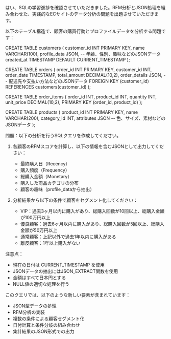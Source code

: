 はい、SQLの学習進捗を確認させていただきました。RFM分析とJSON処理を組み合わせた、実践的なECサイトのデータ分析の問題を出題させていただきます。

以下のテーブル構造で、顧客の購買行動とプロファイルデータを分析する問題です：


CREATE TABLE customers (
    customer_id INT PRIMARY KEY,
    name VARCHAR(100),
    profile_data JSON,  -- 年齢、性別、趣味などのJSONデータ
    created_at TIMESTAMP DEFAULT CURRENT_TIMESTAMP
);

CREATE TABLE orders (
    order_id INT PRIMARY KEY,
    customer_id INT,
    order_date TIMESTAMP,
    total_amount DECIMAL(10,2),
    order_details JSON,  -- 配送先や支払い方法などのJSONデータ
    FOREIGN KEY (customer_id) REFERENCES customers(customer_id)
);

CREATE TABLE order_items (
    order_id INT,
    product_id INT,
    quantity INT,
    unit_price DECIMAL(10,2),
    PRIMARY KEY (order_id, product_id)
);

CREATE TABLE products (
    product_id INT PRIMARY KEY,
    name VARCHAR(200),
    category_id INT,
    attributes JSON  -- 色、サイズ、素材などのJSONデータ
);


問題：以下の分析を行うSQLクエリを作成してください。

1. 各顧客のRFMスコアを計算し、以下の情報を含むJSONとして出力してください：
   - 最終購入日（Recency）
   - 購入頻度（Frequency）
   - 総購入金額（Monetary）
   - 購入した商品カテゴリの分布
   - 顧客の趣味（profile_dataから抽出）

2. 分析結果から以下の条件で顧客をセグメント化してください：
   - VIP：過去3ヶ月以内に購入があり、総購入回数が10回以上、総購入金額が100万円以上
   - 優良顧客：過去6ヶ月以内に購入があり、総購入回数が5回以上、総購入金額が50万円以上
   - 通常顧客：上記以外で過去1年以内に購入がある
   - 離反顧客：1年以上購入がない

注意点：
- 現在の日付は CURRENT_TIMESTAMP を使用
- JSONデータの抽出にはJSON_EXTRACT関数を使用
- 金額はすべて日本円とする
- NULL値の適切な処理を行う

このクエリでは、以下のような新しい要素が含まれています：
- JSON型データの処理
- RFM分析の実装
- 複数の条件による顧客セグメント化
- 日付計算と条件分岐の組み合わせ
- 集計結果のJSON形式での出力
